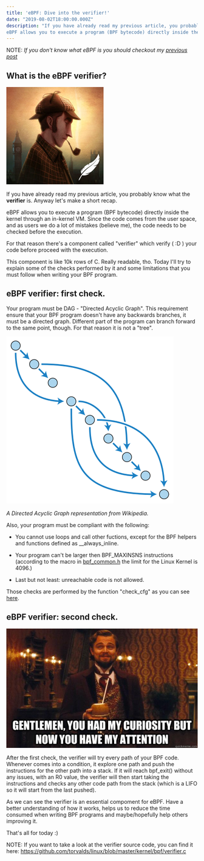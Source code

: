 ```yaml
---
title: 'eBPF: Dive into the verifier!'
date: "2019-08-02T18:00:00.000Z"
description: "If you have already read my previous article, you probably know what the verifier is. Anyway let's make a short recap.
eBPF allows you to execute a program (BPF bytecode) directly inside the kernel through an in-kernel VM. Since the code comes from the user space, and as users we do a lot of mistakes (believe me), the code needs to be checked before the execution...."
---
```

NOTE: *If you don't know what eBPF is you should checkout my [previous post]('https://ish-ar.io/eBPF_my_first_2_days_with_it/')*

## What is the eBPF verifier?

!['sherlock'](./sherlock.jpg)

If you have already read my previous article, you probably know what the **verifier** is. Anyway let's make a short recap.

eBPF allows you to execute a program (BPF bytecode) directly inside the kernel through an in-kernel VM. Since the code comes from the user space, and as users we do a lot of mistakes (believe me), the code needs to be checked before the execution.

For that reason there's a component called "verifier" which verify ( :D ) your code before proceed with the execution.

This component is like 10k rows of C. Really readable, tho.
Today I'll try to explain some of the checks performed by it and some limitations that you must follow when writing your BPF program.


## eBPF verifier: first check.

Your program must be DAG - "Directed Acyclic Graph".
This requirement ensure that your BPF program doesn't have any backwards branches, it must be a directed graph.
Different part of the program can branch forward to the same point, though. For that reason it is not a "tree".

!['DAG_representation'](./DAG.png)

*A Directed Acyclic Graph representation from Wikipedia.*

Also, your program must be compliant with the following:

- You cannot use loops and call other fuctions, except for the BPF helpers and functions defined as __always_inline.

- Your program can't be larger then BPF_MAXINSNS instructions (according to the macro in [bpf_common.h](https://elixir.bootlin.com/linux/latest/source/include/uapi/linux/bpf_common.h) the limit for the Linux Kernel is 4096.)

- Last but not least: unreachable code is not allowed.

Those checks are performed by the function "check_cfg" as you can see [here]('https://github.com/torvalds/linux/blob/master/kernel/bpf/verifier.c').


## eBPF verifier: second check.

!['eBPF_verifier_meme'](./meme.jpg)



After the first check, the verifier will try every path of your BPF code.
Whenever comes into a condition, it explore one path and push the instructions for the other path into a stack. If it will reach bpf_exit() without any issues, with an R0 value, the verifier will then start taking the instructions and checks any other code path from the stack (which is a LIFO so it will start from the last pushed).

As we can see the verifier is an essential compoment for eBPF. Have a better understanding of how it works, helps us to reduce the time consumed when writing BPF programs and maybe/hopefully help others improving it.


That's all for today :)


NOTE: 
If you want to take a look at the verifier source code, you can find it here:
https://github.com/torvalds/linux/blob/master/kernel/bpf/verifier.c
